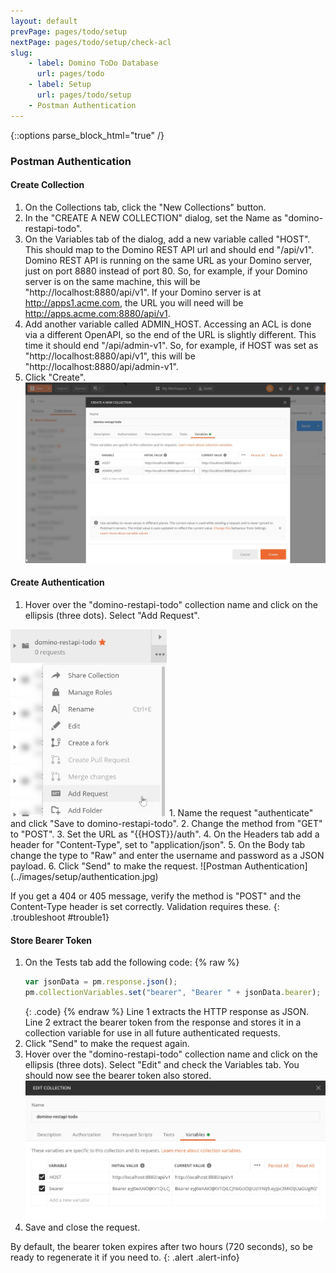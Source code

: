 ```yaml
---
layout: default
prevPage: pages/todo/setup
nextPage: pages/todo/setup/check-acl
slug:
    - label: Domino ToDo Database
      url: pages/todo
    - label: Setup
      url: pages/todo/setup
    - Postman Authentication
---
```


{::options parse_block_html="true" /}

### Postman Authentication

#### Create Collection

1. On the Collections tab, click the "New Collections" button.
1. In the "CREATE A NEW COLLECTION" dialog, set the Name as "domino-restapi-todo".  
1. On the Variables tab of the dialog, add a new variable called "HOST". This should map to the Domino REST API url and should end "/api/v1". Domino REST API is running on the same URL as your Domino server, just on port 8880 instead of port 80. So, for example, if your Domino server is on the same machine, this will be "http://localhost:8880/api/v1". If your Domino server is at http://apps1.acme.com, the URL you will need will be http://apps.acme.com:8880/api/v1. 
1. Add another variable called ADMIN_HOST. Accessing an ACL is done via a different OpenAPI, so the end of the URL is slightly different. This time it should end "/api/admin-v1". So, for example, if HOST was set as "http://localhost:8880/api/v1", this will be "http://localhost:8880/api/admin-v1".
1. Click "Create".
![Postman Collection](../images/setup/collection.jpg)

#### Create Authentication

1. Hover over the "domino-restapi-todo" collection name and click on the ellipsis (three dots). Select "Add Request".  
<img src="../images/setup/add-request.jpg" alt="Postman Add Request" width="250" />
1. Name the request "authenticate" and click "Save to domino-restapi-todo".  
2. Change the method from "GET" to "POST".  
3. Set the URL as "&#123;&#123;HOST&#125;&#125;/auth".  
4. On the Headers tab add a header for "Content-Type", set to "application/json".  
5. On the Body tab change the type to "Raw" and enter the username and password as a JSON payload.
6. Click "Send" to make the request.
![Postman Authentication](../images/setup/authentication.jpg)

If you get a 404 or 405 message, verify the method is "POST" and the Content-Type header is set correctly. Validation requires these.
{: .troubleshoot #trouble1}

#### Store Bearer Token

1. On the Tests tab add the following code:
    {% raw %}
    ~~~javascript
    var jsonData = pm.response.json();
    pm.collectionVariables.set("bearer", "Bearer " + jsonData.bearer);
    ~~~
    {: .code}
    {% endraw %}
    Line 1 extracts the HTTP response as JSON. Line 2 extract the bearer token from the response and stores it in a collection variable for use in all future authenticated requests.
1. Click "Send" to make the request again.
1. Hover over the "domino-restapi-todo" collection name and click on the ellipsis (three dots). Select "Edit" and check the Variables tab. You should now see the bearer token also stored.
![Bearer token](../images/setup/bearer.jpg)
1. Save and close the request.

By default, the bearer token expires after two hours (720 seconds), so be ready to regenerate it if you need to.
{: .alert .alert-info}
